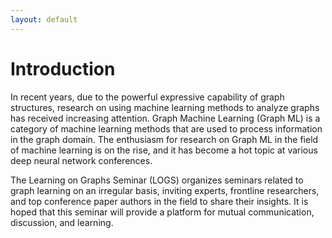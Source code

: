 ```yaml
---
layout: default
---
```


# Introduction

In recent years, due to the powerful expressive capability of graph structures, research on using machine learning methods to analyze graphs has received increasing attention. Graph Machine Learning (Graph ML) is a category of machine learning methods that are used to process information in the graph domain. The enthusiasm for research on Graph ML in the field of machine learning is on the rise, and it has become a hot topic at various deep neural network conferences.

The Learning on Graphs Seminar (LOGS) organizes seminars related to graph learning on an irregular basis, inviting experts, frontline researchers, and top conference paper authors in the field to share their insights. It is hoped that this seminar will provide a platform for mutual communication, discussion, and learning.



